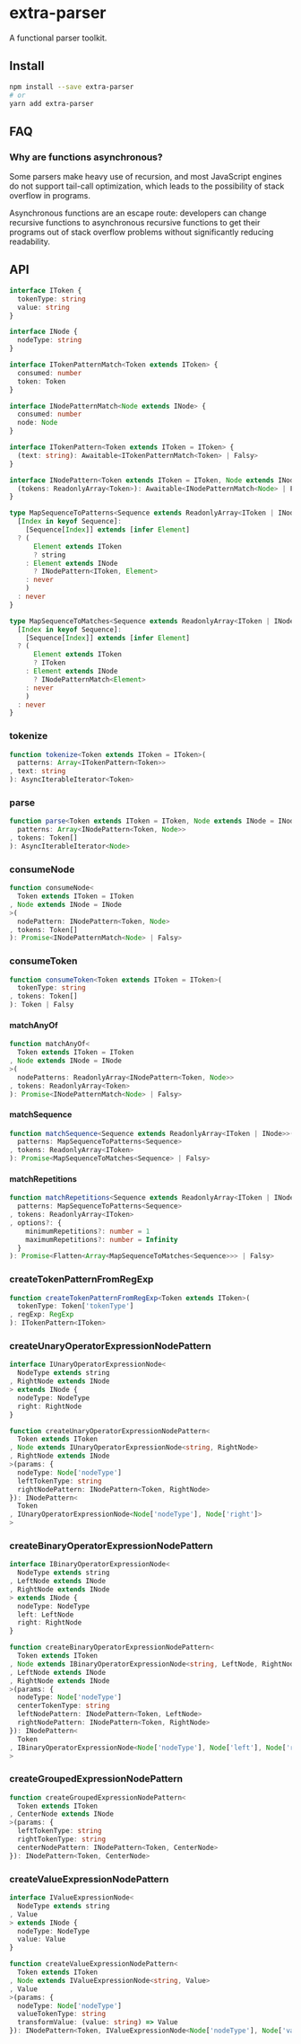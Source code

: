 # extra-parser
A functional parser toolkit.

## Install
```sh
npm install --save extra-parser
# or
yarn add extra-parser
```

## FAQ
### Why are functions asynchronous?
Some parsers make heavy use of recursion,
and most JavaScript engines do not support tail-call optimization,
which leads to the possibility of stack overflow in programs.

Asynchronous functions are an escape route:
developers can change recursive functions to asynchronous recursive functions
to get their programs out of stack overflow problems
without significantly reducing readability.

## API
```ts
interface IToken {
  tokenType: string
  value: string
}

interface INode {
  nodeType: string
}

interface ITokenPatternMatch<Token extends IToken> {
  consumed: number
  token: Token
}

interface INodePatternMatch<Node extends INode> {
  consumed: number
  node: Node
}

interface ITokenPattern<Token extends IToken = IToken> {
  (text: string): Awaitable<ITokenPatternMatch<Token> | Falsy>
}

interface INodePattern<Token extends IToken = IToken, Node extends INode = INode> {
  (tokens: ReadonlyArray<Token>): Awaitable<INodePatternMatch<Node> | Falsy>
}

type MapSequenceToPatterns<Sequence extends ReadonlyArray<IToken | INode>> = {
  [Index in keyof Sequence]:
    [Sequence[Index]] extends [infer Element]
  ? (
      Element extends IToken
      ? string
    : Element extends INode
      ? INodePattern<IToken, Element>
    : never
    )
  : never
}

type MapSequenceToMatches<Sequence extends ReadonlyArray<IToken | INode>> = {
  [Index in keyof Sequence]:
    [Sequence[Index]] extends [infer Element]
  ? (
      Element extends IToken
      ? IToken
    : Element extends INode
      ? INodePatternMatch<Element>
    : never
    )
  : never
}
```

### tokenize
```ts
function tokenize<Token extends IToken = IToken>(
  patterns: Array<ITokenPattern<Token>>
, text: string
): AsyncIterableIterator<Token>
```

### parse
```ts
function parse<Token extends IToken = IToken, Node extends INode = INode>(
  patterns: Array<INodePattern<Token, Node>>
, tokens: Token[]
): AsyncIterableIterator<Node>
```

### consumeNode
```ts
function consumeNode<
  Token extends IToken = IToken
, Node extends INode = INode
>(
  nodePattern: INodePattern<Token, Node>
, tokens: Token[]
): Promise<INodePatternMatch<Node> | Falsy>
```

### consumeToken
```ts
function consumeToken<Token extends IToken = IToken>(
  tokenType: string
, tokens: Token[]
): Token | Falsy
```

#### matchAnyOf
```ts
function matchAnyOf<
  Token extends IToken = IToken
, Node extends INode = INode
>(
  nodePatterns: ReadonlyArray<INodePattern<Token, Node>>
, tokens: ReadonlyArray<Token>
): Promise<INodePatternMatch<Node> | Falsy>
```

#### matchSequence
```ts
function matchSequence<Sequence extends ReadonlyArray<IToken | INode>>(
  patterns: MapSequenceToPatterns<Sequence>
, tokens: ReadonlyArray<IToken>
): Promise<MapSequenceToMatches<Sequence> | Falsy>
```

#### matchRepetitions
```ts
function matchRepetitions<Sequence extends ReadonlyArray<IToken | INode>>(
  patterns: MapSequenceToPatterns<Sequence>
, tokens: ReadonlyArray<IToken>
, options?: {
    minimumRepetitions?: number = 1
    maximumRepetitions?: number = Infinity
  }
): Promise<Flatten<Array<MapSequenceToMatches<Sequence>>> | Falsy>
```

### createTokenPatternFromRegExp
```ts
function createTokenPatternFromRegExp<Token extends IToken>(
  tokenType: Token['tokenType']
, regExp: RegExp
): ITokenPattern<IToken>
```

### createUnaryOperatorExpressionNodePattern
```ts
interface IUnaryOperatorExpressionNode<
  NodeType extends string
, RightNode extends INode
> extends INode {
  nodeType: NodeType
  right: RightNode
}

function createUnaryOperatorExpressionNodePattern<
  Token extends IToken
, Node extends IUnaryOperatorExpressionNode<string, RightNode>
, RightNode extends INode
>(params: {
  nodeType: Node['nodeType']
  leftTokenType: string
  rightNodePattern: INodePattern<Token, RightNode>
}): INodePattern<
  Token
, IUnaryOperatorExpressionNode<Node['nodeType'], Node['right']>
>
```

### createBinaryOperatorExpressionNodePattern
```ts
interface IBinaryOperatorExpressionNode<
  NodeType extends string
, LeftNode extends INode
, RightNode extends INode
> extends INode {
  nodeType: NodeType
  left: LeftNode
  right: RightNode
}

function createBinaryOperatorExpressionNodePattern<
  Token extends IToken
, Node extends IBinaryOperatorExpressionNode<string, LeftNode, RightNode>
, LeftNode extends INode
, RightNode extends INode
>(params: {
  nodeType: Node['nodeType']
  centerTokenType: string
  leftNodePattern: INodePattern<Token, LeftNode>
  rightNodePattern: INodePattern<Token, RightNode>
}): INodePattern<
  Token
, IBinaryOperatorExpressionNode<Node['nodeType'], Node['left'], Node['right']>
>
```

### createGroupedExpressionNodePattern
```ts
function createGroupedExpressionNodePattern<
  Token extends IToken
, CenterNode extends INode
>(params: {
  leftTokenType: string
  rightTokenType: string
  centerNodePattern: INodePattern<Token, CenterNode>
}): INodePattern<Token, CenterNode>
```

### createValueExpressionNodePattern
```ts
interface IValueExpressionNode<
  NodeType extends string
, Value
> extends INode {
  nodeType: NodeType
  value: Value
}

function createValueExpressionNodePattern<
  Token extends IToken
, Node extends IValueExpressionNode<string, Value>
, Value
>(params: {
  nodeType: Node['nodeType']
  valueTokenType: string
  transformValue: (value: string) => Value
}): INodePattern<Token, IValueExpressionNode<Node['nodeType'], Node['value']>>
```
